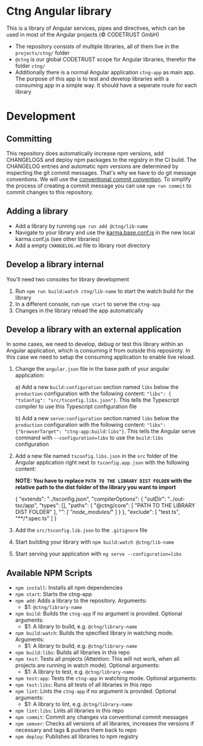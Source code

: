 # Ctng Angular library

This is a library of Angular services, pipes and directives, which can be used in most of the Angular projects (© CODETRUST GmbH)

- The repository consists of multiple libraries, all of them live in the `projects/ctng/` folder
- `@ctng` is our global CODETRUST scope for Angular libraries, therefor the folder `ctng/`
- Additionally there is a normal Angular application `ctng-app` as main app. The purpose of this app is to test and develop libraries with a consuming app in a simple way. It should have a seperate route for each library

# Development

## Committing

This repository does automatically increase npm versions, add CHANGELOGS and deploy npm packages to the registry in the CI build. The CHANGELOG entries and automatic npm versions are determined by inspecting the git commit messages. That's why we have to do git message conventions. We will use the [conventional commit convention](https://www.conventionalcommits.org/en/v1.0.0-beta.2/). To simplify the process of creating a commit message you can use `npm run commit` to commit changes to this repository.

## Adding a library

- Add a library by running `npm run add @ctng/lib-name`
- Navigate to your library and use the [karma.base.conf.js](projects/karma.base.conf.js) in the new local karma.conf.js (see other libraries)
- Add a empty `CHANGELOG.md` file to library root directory

## Develop a library internal

You'll need two consoles for library development

1. Run `npm run build:watch ctng/lib-name` to start the watch build for the library
2. In a different console, run `npm start` to serve the `ctng-app`
3. Changes in the library reload the app automatically

## Develop a library with an external application

In some cases, we need to develop, debug or test this library within an Angular application, which is consuming it from outside this reposiroty. In this case we need to setup the consuming application to enable live reload.

1. Change the `angular.json` file in the base path of your angular application:

   a) Add a new `build:configuration` section named `libs` below the `production` configuration with the following content: `"libs": { "tsConfig": "src/tsconfig.libs.json"}`. This tells the Typescript compiler to use this Typescript configuration file

   b) Add a new `serve:configuration` section named `libs` below the `production` configuration with the following content: `"libs": {"browserTarget": "ctng-app:build:libs"}`. This tells the Angular serve command with `--configuration=libs` to use the `build:libs` configuration

2. Add a new file named `tsconfig.libs.json` in the `src` folder of the Angular application right next to `tsconfig.app.json` with the following content:

   **NOTE: You have to replace `PATH TO THE LIBRARY DIST FOLDER` with the relative path to the dist folder of the library you want to import**

   {
   "extends": "../tsconfig.json",
   "compilerOptions": {
   "outDir": "../out-tsc/app",
   "types": [],
   "paths": {
   "@ctng/core": [
   "PATH TO THE LIBRARY DIST FOLDER"
   ],
   "_": [
   "node_modules/_"
   ]
   }
   },
   "exclude": [
   "test.ts",
   "**/*.spec.ts"
   ]
   }

3. Add the `src/tsconfig.lib.json` to the `.gitignore` file

4. Start building your library with `npm build:watch @ctng/lib-name`

5. Start serving your application with `ng serve --configuration=libs`

## Available NPM Scripts

- `npm install`: Installs all npm dependencies
- `npm start`: Starts the ctng-app
- `npm add`: Adds a library to the repository. Arguments:
  - \$1: `@ctng/library-name`
- `npm build`: Builds the `ctng-app` if no argument is provided. Optional arguments:
  - \$1: A library to build, e.g. `@ctng/library-name`
- `npm build:watch`: Builds the specified library in watching mode. Arguments:
  - \$1: A library to build, e.g. `@ctng/library-name`
- `npm build:libs`: Builds all libraries in this repo
- `npm test`: Tests all projects (Attention: This will not work, when all projects are running in watch mode). Optional arguments:
  - \$1: A library to test, e.g. `@ctng/library-name`
- `npm test:app`: Tests the `ctng-app` in watching mode. Optional arguments:
- `npm test:libs`: Runs all tests of all libraries in this repo
- `npm lint`: Lints the `ctng-app` if no argument is provided. Optional arguments:
  - \$1: A library to lint, e.g. `@ctng/library-name`
- `npm lint:libs`: Lints all libraries in this repo
- `npm commit`: Commit any changes via conventional commit messages
- `npm semver`: Checks all versions of all libraries, increases the versions if necessary and tags & pushes them back to repo
- `npm deploy`: Publishes all libraries to npm registry
